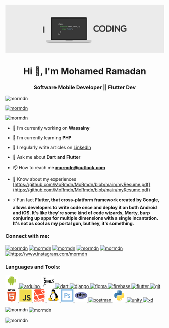 ![Software Developer  ](https://raw.githubusercontent.com/MoRmdn/MoRmdn/main/wallpaperflare-cropped.jpg)
<h1 align="center">Hi 👋, I'm Mohamed Ramadan</h1>
<h3 align="center">Software Mobile Developer || Flutter Dev</h3>

<p align="left"> <img src="https://komarev.com/ghpvc/?username=mormdn&label=Profile%20 views &color=0e75b6&style=flat-square" alt="mormdn" /> </p>

<p align="left"> <a href="https://github.com/ryo-ma/github-profile-trophy"><img src="https://github-profile-trophy.vercel.app/?username=mormdn" alt="mormdn" /></a> </p>

<p align="left"> <a href="https://twitter.com/mormdn" target="blank"><img src="https://img.shields.io/twitter/follow/mormdn?logo=twitter&style=for-the-badge" alt="mormdn" /></a> </p>

- 🔭 I’m currently working on **Wassalny**

- 🌱 I’m currently learning **PHP**

- 📝 I regularly write articles on [LinkedIn](LinkedIn)

- 💬 Ask me about **Dart and Flutter**

- 📫 How to reach me **mormdn@outlook.com**

- 📄 Know about my experiences [https://github.com/MoRmdn/MoRmdn/blob/main/myResume.pdf](https://github.com/MoRmdn/MoRmdn/blob/main/myResume.pdf)

- ⚡ Fun fact **Flutter, that cross-platform framework created by Google, allows developers to write code once and deploy it on both Android and iOS. It's like they're some kind of code wizards, Morty, burp conjuring up apps for multiple dimensions with a single incantation. It's not as cool as my portal gun, but hey, it's something.**

<h3 align="left">Connect with me:</h3>
<p align="left">
<a href="https://dev.to/mormdn" target="blank"><img align="center" src="https://raw.githubusercontent.com/rahuldkjain/github-profile-readme-generator/master/src/images/icons/Social/devto.svg" alt="mormdn" height="30" width="40" /></a>
<a href="https://twitter.com/mormdn" target="blank"><img align="center" src="https://raw.githubusercontent.com/rahuldkjain/github-profile-readme-generator/master/src/images/icons/Social/twitter.svg" alt="mormdn" height="30" width="40" /></a>
<a href="https://linkedin.com/in/mormdn" target="blank"><img align="center" src="https://raw.githubusercontent.com/rahuldkjain/github-profile-readme-generator/master/src/images/icons/Social/linked-in-alt.svg" alt="mormdn" height="30" width="40" /></a>
<a href="https://stackoverflow.com/users/mormdn" target="blank"><img align="center" src="https://raw.githubusercontent.com/rahuldkjain/github-profile-readme-generator/master/src/images/icons/Social/stack-overflow.svg" alt="mormdn" height="30" width="40" /></a>
<a href="https://fb.com/mormdn" target="blank"><img align="center" src="https://raw.githubusercontent.com/rahuldkjain/github-profile-readme-generator/master/src/images/icons/Social/facebook.svg" alt="mormdn" height="30" width="40" /></a>
<a href="https://instagram.com/https://www.instagram.com/mormdn" target="blank"><img align="center" src="https://raw.githubusercontent.com/rahuldkjain/github-profile-readme-generator/master/src/images/icons/Social/instagram.svg" alt="https://www.instagram.com/mormdn" height="30" width="40" /></a>
</p>

<h3 align="left">Languages and Tools:</h3>
<p align="left"> <a href="https://developer.android.com" target="_blank" rel="noreferrer"> <img src="https://raw.githubusercontent.com/devicons/devicon/master/icons/android/android-original-wordmark.svg" alt="android" width="40" height="40"/> </a> <a href="https://www.arduino.cc/" target="_blank" rel="noreferrer"> <img src="https://cdn.worldvectorlogo.com/logos/arduino-1.svg" alt="arduino" width="40" height="40"/> </a> <a href="https://canvasjs.com" target="_blank" rel="noreferrer"> <img src="https://raw.githubusercontent.com/Hardik0307/Hardik0307/master/assets/canvasjs-charts.svg" alt="canvasjs" width="40" height="40"/> </a> <a href="https://dart.dev" target="_blank" rel="noreferrer"> <img src="https://www.vectorlogo.zone/logos/dartlang/dartlang-icon.svg" alt="dart" width="40" height="40"/> </a> <a href="https://www.djangoproject.com/" target="_blank" rel="noreferrer"> <img src="https://cdn.worldvectorlogo.com/logos/django.svg" alt="django" width="40" height="40"/> </a> <a href="https://www.figma.com/" target="_blank" rel="noreferrer"> <img src="https://www.vectorlogo.zone/logos/figma/figma-icon.svg" alt="figma" width="40" height="40"/> </a> <a href="https://firebase.google.com/" target="_blank" rel="noreferrer"> <img src="https://www.vectorlogo.zone/logos/firebase/firebase-icon.svg" alt="firebase" width="40" height="40"/> </a> <a href="https://flutter.dev" target="_blank" rel="noreferrer"> <img src="https://www.vectorlogo.zone/logos/flutterio/flutterio-icon.svg" alt="flutter" width="40" height="40"/> </a> <a href="https://git-scm.com/" target="_blank" rel="noreferrer"> <img src="https://www.vectorlogo.zone/logos/git-scm/git-scm-icon.svg" alt="git" width="40" height="40"/> </a> <a href="https://www.w3.org/html/" target="_blank" rel="noreferrer"> <img src="https://raw.githubusercontent.com/devicons/devicon/master/icons/html5/html5-original-wordmark.svg" alt="html5" width="40" height="40"/> </a> <a href="https://developer.mozilla.org/en-US/docs/Web/JavaScript" target="_blank" rel="noreferrer"> <img src="https://raw.githubusercontent.com/devicons/devicon/master/icons/javascript/javascript-original.svg" alt="javascript" width="40" height="40"/> </a> <a href="https://laravel.com/" target="_blank" rel="noreferrer"> <img src="https://raw.githubusercontent.com/devicons/devicon/master/icons/laravel/laravel-plain-wordmark.svg" alt="laravel" width="40" height="40"/> </a> <a href="https://www.linux.org/" target="_blank" rel="noreferrer"> <img src="https://raw.githubusercontent.com/devicons/devicon/master/icons/linux/linux-original.svg" alt="linux" width="40" height="40"/> </a> <a href="https://www.photoshop.com/en" target="_blank" rel="noreferrer"> <img src="https://raw.githubusercontent.com/devicons/devicon/master/icons/photoshop/photoshop-line.svg" alt="photoshop" width="40" height="40"/> </a> <a href="https://www.php.net" target="_blank" rel="noreferrer"> <img src="https://raw.githubusercontent.com/devicons/devicon/master/icons/php/php-original.svg" alt="php" width="40" height="40"/> </a> <a href="https://postman.com" target="_blank" rel="noreferrer"> <img src="https://www.vectorlogo.zone/logos/getpostman/getpostman-icon.svg" alt="postman" width="40" height="40"/> </a> <a href="https://www.python.org" target="_blank" rel="noreferrer"> <img src="https://raw.githubusercontent.com/devicons/devicon/master/icons/python/python-original.svg" alt="python" width="40" height="40"/> </a> <a href="https://unity.com/" target="_blank" rel="noreferrer"> <img src="https://www.vectorlogo.zone/logos/unity3d/unity3d-icon.svg" alt="unity" width="40" height="40"/> </a> <a href="https://www.adobe.com/products/xd.html" target="_blank" rel="noreferrer"> <img src="https://cdn.worldvectorlogo.com/logos/adobe-xd.svg" alt="xd" width="40" height="40"/> </a> </p>

<p><img align="left" src="https://github-readme-stats.vercel.app/api/top-langs?username=mormdn&show_icons=true&locale=en&layout=compact" alt="mormdn" /></p>

<p>&nbsp;<img align="center" src="https://github-readme-stats.vercel.app/api?username=mormdn&show_icons=true&locale=en" alt="mormdn" /></p>

<p><img align="center" src="https://github-readme-streak-stats.herokuapp.com/?user=mormdn&" alt="mormdn" /></p>
